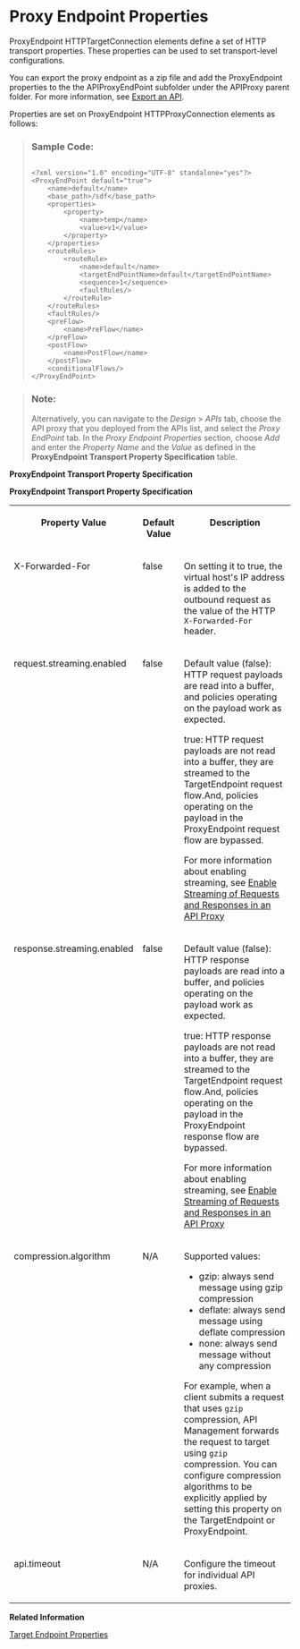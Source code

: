 <!-- loio1705a92daa37474eab483a1ccb6d9b28 -->

# Proxy Endpoint Properties

ProxyEndpoint HTTPTargetConnection elements define a set of HTTP transport properties. These properties can be used to set transport-level configurations.



You can export the proxy endpoint as a zip file and add the ProxyEndpoint properties to the the APIProxyEndPoint subfolder under the APIProxy parent folder. For more information, see [Export an API](export-an-api-420abb6.md).

Properties are set on ProxyEndpoint HTTPProxyConnection elements as follows:

> ### Sample Code:  
> ```
> 
> <?xml version="1.0" encoding="UTF-8" standalone="yes"?>
> <ProxyEndPoint default="true">
>     <name>default</name>
>     <base_path>/sdf</base_path>
>     <properties>
>         <property>
>             <name>temp</name>
>             <value>v1</value>
>         </property>
>     </properties>
>     <routeRules>
>         <routeRule>
>             <name>default</name>
>             <targetEndPointName>default</targetEndPointName>
>             <sequence>1</sequence>
>             <faultRules/>
>         </routeRule>
>     </routeRules>
>     <faultRules/>
>     <preFlow>
>         <name>PreFlow</name>
>     </preFlow>
>     <postFlow>
>         <name>PostFlow</name>
>     </postFlow>
>     <conditionalFlows/>
> </ProxyEndPoint>
> 
> ```

> ### Note:  
> Alternatively, you can navigate to the *Design* \> *APIs* tab, choose the API proxy that you deployed from the APIs list, and select the *Proxy EndPoint* tab. In the *Proxy Endpoint Properties* section, choose *Add* and enter the *Property Name* and the *Value* as defined in the **ProxyEndpoint Transport Property Specification** table.



**ProxyEndpoint Transport Property Specification**

**ProxyEndpoint Transport Property Specification**


<table>
<tr>
<th valign="top">

Property Value

</th>
<th valign="top">

Default Value

</th>
<th valign="top">

Description

</th>
</tr>
<tr>
<td valign="top">

X-Forwarded-For

</td>
<td valign="top">

false

</td>
<td valign="top">

On setting it to true, the virtual host's IP address is added to the outbound request as the value of the HTTP `X-Forwarded-For` header.

</td>
</tr>
<tr>
<td valign="top">

request.streaming.enabled

</td>
<td valign="top">

false

</td>
<td valign="top">

Default value \(false\): HTTP request payloads are read into a buffer, and policies operating on the payload work as expected.

true: HTTP request payloads are not read into a buffer, they are streamed to the TargetEndpoint request flow.And, policies operating on the payload in the ProxyEndpoint request flow are bypassed.

For more information about enabling streaming, see [Enable Streaming of Requests and Responses in an API Proxy](enable-streaming-of-requests-and-responses-in-an-api-proxy-b43d826.md)

</td>
</tr>
<tr>
<td valign="top">

response.streaming.enabled

</td>
<td valign="top">

false

</td>
<td valign="top">

Default value \(false\): HTTP response payloads are read into a buffer, and policies operating on the payload work as expected.

true: HTTP response payloads are not read into a buffer, they are streamed to the TargetEndpoint request flow.And, policies operating on the payload in the ProxyEndpoint response flow are bypassed.

For more information about enabling streaming, see [Enable Streaming of Requests and Responses in an API Proxy](enable-streaming-of-requests-and-responses-in-an-api-proxy-b43d826.md)

</td>
</tr>
<tr>
<td valign="top">

compression.algorithm

</td>
<td valign="top">

N/A

</td>
<td valign="top">

Supported values:

-   gzip: always send message using gzip compression
-   deflate: always send message using deflate compression
-   none: always send message without any compression

For example, when a client submits a request that uses `gzip` compression, API Management forwards the request to target using `gzip` compression. You can configure compression algorithms to be explicitly applied by setting this property on the TargetEndpoint or ProxyEndpoint.

</td>
</tr>
<tr>
<td valign="top">

api.timeout

</td>
<td valign="top">

N/A

</td>
<td valign="top">

Configure the timeout for individual API proxies.

</td>
</tr>
</table>

**Related Information**  


[Target Endpoint Properties](target-endpoint-properties-edeed6a.md "HTTP transport properties configured in the HTTPTargetConnection element in TargetEndpoint configurations defines a set of properties to set transport level configurations.")

